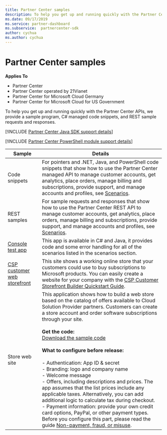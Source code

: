 ```yaml
---
title: Partner Center samples
description: To help you get up and running quickly with the Partner Center APIs, we provide a sample program, C\ managed code snippets, and REST sample requests and responses.
ms.date: 09/17/2019
ms.service: partner-dashboard
ms.subservice:  partnercenter-sdk
author: cychua
ms.author: cychua
---
```


# Partner Center samples

**Applies To**

- Partner Center
- Partner Center operated by 21Vianet
- Partner Center for Microsoft Cloud Germany
- Partner Center for Microsoft Cloud for US Government

To help you get up and running quickly with the Partner Center APIs, we provide a sample program, C# managed code snippets, and REST sample requests and responses.

[!INCLUDE [Partner Center Java SDK support details](../includes/java-sdk-support.md)]

[!INCLUDE [Partner Center PowerShell module support details](../includes/powershell-module-support.md)]

| Sample                                                        | Details                                             |
|---------------------------------------------------------------|-----------------------------------------------------|
| Code snippets                                                 | For pointers and .NET, Java, and PowerShell code snippets that show how to use the Partner Center managed API to manage customer accounts, get analytics, place orders, manage billing and subscriptions, provide support, and manage accounts and profiles, see [Scenarios](scenarios.md).                                                                          |
| REST samples                                                  | For sample requests and responses that show how to use the Partner Center REST API to manage customer accounts, get analytics, place orders, manage billing and subscriptions, provide support, and manage accounts and profiles, see [Scenarios](scenarios.md).                                                                                                       |
| [Console test app](console-test-app.md)                       | This app is available in C# and Java, it provides code and some error handling for all of the scenarios listed in the scenarios section.                                                                        |
| [CSP customer web storefront](csp-customer-web-storefront.md) | This site shows a working online store that your customers could use to buy subscriptions to Microsoft products. You can easily create a website for your company with the [CSP Customer Storefront Builder Quickstart Guide](csp-customer-storefront-builder-quick-start-guide-.md).                                                              |
| Store web site                                                | This application shows how to build a web store based on the catalog of offers available to Cloud Solution Provider partners. Customers can create a store account and order software subscriptions through your site.<br/><br/>                  **Get the code:**<br/> [Download the sample code](https://go.microsoft.com/fwlink/p/?LinkId=746683)<br/><br/>                                            **What to configure before release:**<br/><br/> - Authentication: App ID & secret<br/> - Branding: logo and company name<br/> - Welcome message<br/> - Offers, including descriptions and prices. The app assumes that the list prices include any applicable taxes. Alternatively, you can add additional logic to calculate tax during checkout.<br/> - Payment information: provide your own credit card options, PayPal, or other payment types. Before you configure this part, please read the guide [Non-payment, fraud, or misuse](/partner-center/non-payment-fraud-misuse). |